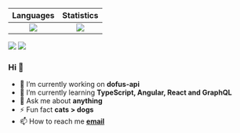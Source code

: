Languages             |  Statistics
:-------------------------:|:-------------------------:
![](https://github-readme-stats.vercel.app/api/top-langs/?username=cornayy&show_icons=true&bg_color=40,E0624B,733e77&title_color=ffffff&text_color=ffffff&icon_color=ffffff&layout=compact)  |  ![](https://github-readme-stats.vercel.app/api?username=cornayy&show_icons=true&bg_color=40,E0624B,733e77&title_color=ffffff&text_color=ffffff&icon_color=ffffff)

<p float="left">
  <img src="https://github-readme-stats.vercel.app/api/top-langs/?username=cornayy&show_icons=true&bg_color=40,E0624B,733e77&title_color=ffffff&text_color=ffffff&icon_color=ffffff&layout=compact" />
  <img src="https://github-readme-stats.vercel.app/api?username=cornayy&show_icons=true&bg_color=40,E0624B,733e77&title_color=ffffff&text_color=ffffff&icon_color=ffffff" /> 
</p>

###     Hi 👋

- 🔭 I’m currently working on **dofus-api**
- 🌱 I’m currently learning **TypeScript, Angular, React and GraphQL**
- 💬 Ask me about **anything**
- ⚡ Fun fact **cats > dogs**
- 📫 How to reach me [**email**](mailto:corneeggebeen@outlook.com)
